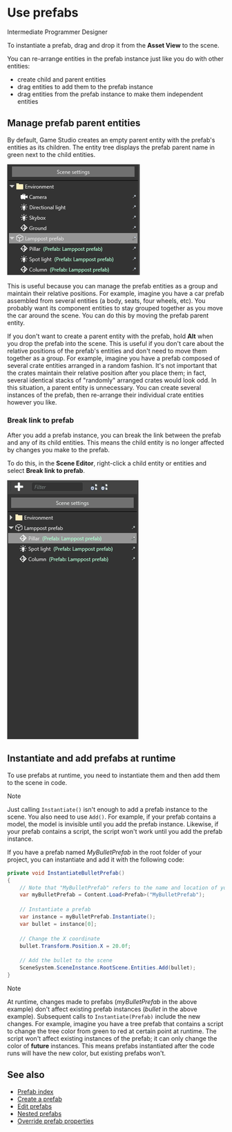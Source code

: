 # Use prefabs
<span class="label label-doc-level">Intermediate</span>
<span class="label label-doc-audience">Programmer</span>
<span class="label label-doc-audience">Designer</span>

To instantiate a prefab, drag and drop it from the **Asset View** to the scene.

You can re-arrange entities in the prefab instance just like you do with other entities:

* create child and parent entities
* drag entities to add them to the prefab instance
* drag entities from the prefab instance to make them independent entities

## Manage prefab parent entities

By default, Game Studio creates an empty parent entity with the prefab's entities as its children. The entity tree displays the prefab parent name in green next to the child entities.

![Prefab parent and children in entity tree](media/prefabs-in-scene-editor.png)

This is useful because you can manage the prefab entities as a group and maintain their relative positions. For example, imagine you have a car prefab assembled from several entities (a body, seats, four wheels, etc). You probably want its component entities to stay grouped together as you move the car around the scene. You can do this by moving the prefab parent entity.

If you don't want to create a parent entity with the prefab, hold **Alt** when you drop the prefab into the scene. This is useful if you don't care about the relative positions of the prefab's entities and don't need to move them together as a group. For example, imagine you have a prefab composed of several crate entities arranged in a random fashion. It's not important that the crates maintain their relative position after you place them; in fact, several identical stacks of "randomly" arranged crates would look odd. In this situation, a parent entity is unnecessary. You can create several instances of the prefab, then re-arrange their individual crate entities however you like.

### Break link to prefab

After you add a prefab instance, you can break the link between the prefab and any of its child entities. This means the child entity is no longer affected by changes you make to the prefab.

To do this, in the **Scene Editor**, right-click a child entity or entities and select **Break link to prefab**.

![Break link between child and prefab](media/use-prefabs-break-link-to-prefab.gif)

## Instantiate and add prefabs at runtime

To use prefabs at runtime, you need to instantiate them and then add them to the scene in code.

> [!Note]
> Just calling `Instantiate()` isn't enough to add a prefab instance to the scene. You also need to use `Add()`. For example, if your prefab contains a model, the model is invisible until you add the prefab instance. Likewise, if your prefab contains a script, the script won't work until you add the prefab instance.

If you have a prefab named *MyBulletPrefab* in the root folder of your project, you can instantiate and add it with the following code:

```cs
private void InstantiateBulletPrefab()
{
    // Note that "MyBulletPrefab" refers to the name and location of your prefab asset
    var myBulletPrefab = Content.Load<Prefab>("MyBulletPrefab");
    
    // Instantiate a prefab
    var instance = myBulletPrefab.Instantiate();
    var bullet = instance[0];

    // Change the X coordinate
    bullet.Transform.Position.X = 20.0f;

    // Add the bullet to the scene
    SceneSystem.SceneInstance.RootScene.Entities.Add(bullet);
}
```

> [!Note]
> At runtime, changes made to prefabs (*myBulletPrefab* in the above example) don't affect existing prefab instances (*bullet* in the above example). Subsequent calls to ``Instantiate(Prefab)`` include the new changes.
> For example, imagine you have a tree prefab that contains a script to change the tree color from green to red at certain point at runtime. The script won't affect existing instances of the prefab; it can only change the color of **future** instances. This means prefabs instantiated after the code runs will have the new color, but existing prefabs won't.

## See also

* [Prefab index](index.md)
* [Create a prefab](create-a-prefab.md)
* [Edit prefabs](edit-prefabs.md)
* [Nested prefabs](nested-prefabs.md)
* [Override prefab properties](override-prefab-properties.md)